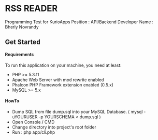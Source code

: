 RSS READER
================

Programming Test for KurioApps
Position : API/Backend Developer
Name : Bherly Novrandy

Get Started
-----------

#### Requirements

To run this application on your machine, you need at least:

* PHP >= 5.3.11
* Apache Web Server with mod rewrite enabled
* Phalcon PHP Framework extension enabled (0.5.x)
* MySQL >= 5.x

#### HowTo

* Dump SQL from file dump.sql into your MySQL Database. ( mysql -uYOURUSER -p YOURSCHEMA < dump.sql )
* Open Console / CMD
* Change directory into project's root folder
* Run : php app/cli.php

